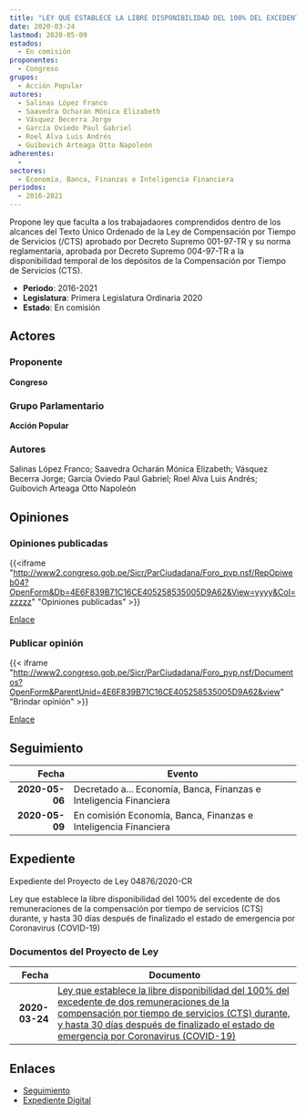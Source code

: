 ```yaml
---
title: "LEY QUE ESTABLECE LA LIBRE DISPONIBILIDAD DEL 100% DEL EXCEDENTE DE DOS REMUNERACIONES DE LA COMPENSACIÓN POR TIEMPO DE SERVICIOS (CTS) DURANTE, Y HASTA 30 DÍAS DESPUES DE FINALIZADO EL ESTADO DE EMERGENCIA POR CORONAVIRUS (COVID-19)"
date: 2020-03-24
lastmod: 2020-05-09
estados: 
  - En comisión
proponentes: 
  - Congreso
grupos: 
  - Acción Popular
autores: 
  - Salinas López Franco
  - Saavedra Ocharán Mónica Elizabeth
  - Vásquez Becerra Jorge
  - García Oviedo Paul Gabriel
  - Roel Alva Luis Andrés
  - Guibovich Arteaga Otto Napoleón
adherentes: 
  - 
sectores: 
  - Economía, Banca, Finanzas e Inteligencia Financiera
periodos: 
  - 2016-2021
---
```


Propone ley que faculta a los trabajadaores comprendidos dentro de los alcances del Texto Único Ordenado de la Ley de Compensación por Tiempo de Servicios (/CTS) aprobado por Decreto Supremo 001-97-TR y su norma reglamentaria, aprobada por Decreto Supremo 004-97-TR a la disponibilidad temporal de los depósitos de la Compensación por Tiempo de Servicios (CTS).

- **Periodo**: 2016-2021
- **Legislatura**: Primera Legislatura Ordinaria 2020
- **Estado**: En comisión

## Actores

### Proponente

**Congreso**

### Grupo Parlamentario

**Acción Popular**

### Autores

Salinas López Franco; Saavedra Ocharán Mónica Elizabeth; Vásquez Becerra Jorge; García Oviedo Paul Gabriel; Roel Alva Luis Andrés; Guibovich Arteaga Otto Napoleón


## Opiniones

### Opiniones publicadas

{{<iframe "http://www2.congreso.gob.pe/Sicr/ParCiudadana/Foro_pvp.nsf/RepOpiweb04?OpenForm&Db=4E6F839B71C16CE405258535005D9A62&View=yyyy&Col=zzzzz" "Opiniones publicadas" >}}

[Enlace](http://www2.congreso.gob.pe/Sicr/ParCiudadana/Foro_pvp.nsf/RepOpiweb04?OpenForm&Db=4E6F839B71C16CE405258535005D9A62&View=yyyy&Col=zzzzz)
### Publicar opinión

{{< iframe "http://www2.congreso.gob.pe/Sicr/ParCiudadana/Foro_pvp.nsf/Documentos?OpenForm&ParentUnid=4E6F839B71C16CE405258535005D9A62&view" "Brindar opinión" >}}

[Enlace](http://www2.congreso.gob.pe/Sicr/ParCiudadana/Foro_pvp.nsf/Documentos?OpenForm&ParentUnid=4E6F839B71C16CE405258535005D9A62&view)

## Seguimiento

| Fecha | Evento |
|------:|--------|
| **2020-05-06** | Decretado a... Economía, Banca, Finanzas e Inteligencia Financiera|
| **2020-05-09** | En comisión Economía, Banca, Finanzas e Inteligencia Financiera|


## Expediente

Expediente del Proyecto de Ley 04876/2020-CR

Ley que establece la libre disponibilidad del 100% del excedente de dos remuneraciones de la compensación por tiempo de servicios (CTS) durante, y hasta 30 días después de finalizado el estado de emergencia por Coronavirus (COVID-19)


### Documentos del Proyecto de Ley

| Fecha | Documento |
|------:|--------|
| **2020-03-24** | [Ley que establece la libre disponibilidad del 100% del excedente de dos remuneraciones de la compensación por tiempo de servicios (CTS) durante, y hasta 30 días después de finalizado el estado de emergencia por Coronavirus (COVID-19)](http://www.leyes.congreso.gob.pe/Documentos/2016_2021/Proyectos_de_Ley_y_de_Resoluciones_Legislativas/PL04876_20200324.pdf) |

## Enlaces 

- [Seguimiento](http://www2.congreso.gob.pe/Sicr/TraDocEstProc/CLProLey2016.nsf/f7fff46988ca05b1052578e100829cc7/9fc9d255f1700bd705258535006d463d?OpenDocument)
- [Expediente Digital](http://www2.congreso.gob.pe/Sicr/TraDocEstProc/CLProLey2016.nsf/f7fff46988ca05b1052578e100829cc7/9fc9d255f1700bd705258535006d463d?OpenDocument&Click=05257FB7005EB655.eb71d0cf91d8294e05256cdf006b5706/$Body/0.1C6C)
